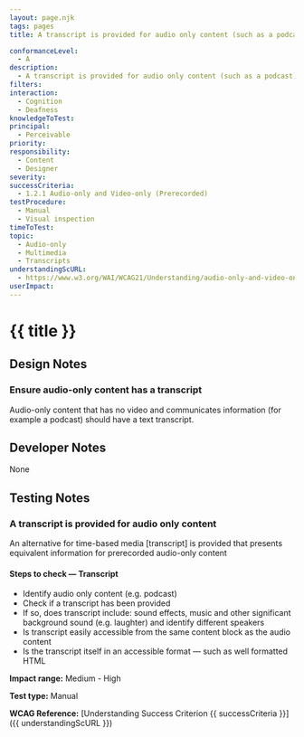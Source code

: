 ```yaml
---
layout: page.njk
tags: pages
title: A transcript is provided for audio only content (such as a podcast)

conformanceLevel:
  - A
description:
  - A transcript is provided for audio only content (such as a podcast)
filters:
interaction:
  - Cognition
  - Deafness
knowledgeToTest:
principal:
  - Perceivable
priority:
responsibility:
  - Content
  - Designer
severity:
successCriteria:
  - 1.2.1 Audio-only and Video-only (Prerecorded)
testProcedure:
  - Manual
  - Visual inspection
timeToTest:
topic:
  - Audio-only
  - Multimedia
  - Transcripts
understandingScURL:
  - https://www.w3.org/WAI/WCAG21/Understanding/audio-only-and-video-only-prerecorded.html
userImpact:
---
```


# {{ title }}

## Design Notes

### Ensure audio-only content has a transcript

Audio-only content that has no video and communicates information (for example a podcast) should have a text transcript.

## Developer Notes

None

## Testing Notes

### A transcript is provided for audio only content

An alternative for time-based media [transcript] is provided that presents equivalent information for prerecorded audio-only content

#### Steps to check — Transcript
- Identify audio only content (e.g. podcast)
- Check if a transcript has been provided
- If so, does transcript include: sound effects, music and other significant background sound (e.g. laughter) and identify different speakers
- Is transcript easily accessible from the same content block as the audio content
- Is the transcript itself in an accessible format — such as well formatted HTML

**Impact range:** Medium - High

**Test type:** Manual

**WCAG Reference:** [Understanding Success Criterion {{ successCriteria }}]({{ understandingScURL }})

